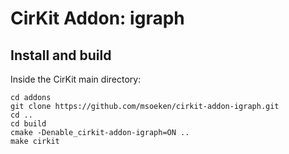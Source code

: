 # CirKit Addon: igraph

## Install and build

Inside the CirKit main directory:

    cd addons
    git clone https://github.com/msoeken/cirkit-addon-igraph.git
    cd ..
    cd build
    cmake -Denable_cirkit-addon-igraph=ON ..
    make cirkit
